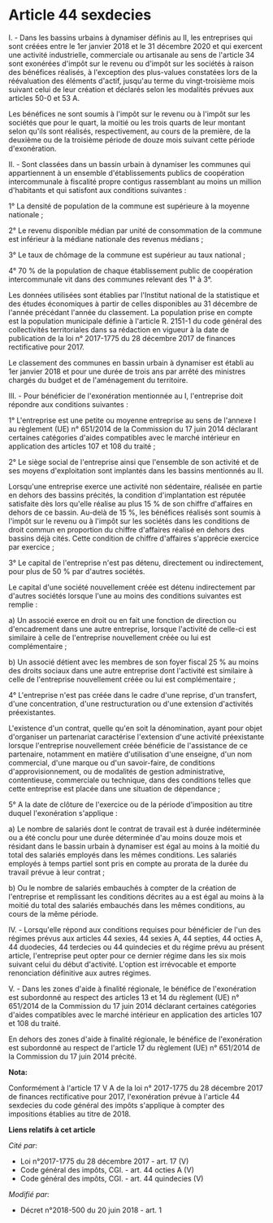 # Article 44 sexdecies

I. - Dans les bassins urbains à dynamiser définis au II, les entreprises qui sont créées entre le 1er janvier 2018 et le 31
décembre 2020 et qui exercent une activité industrielle, commerciale ou artisanale au sens de l'article 34 sont exonérées
d'impôt sur le revenu ou d'impôt sur les sociétés à raison des bénéfices réalisés, à l'exception des plus-values constatées
lors de la réévaluation des éléments d'actif, jusqu'au terme du vingt-troisième mois suivant celui de leur création et
déclarés selon les modalités prévues aux articles 50-0 et 53 A.

Les bénéfices ne sont soumis à l'impôt sur le revenu ou à l'impôt sur les sociétés que pour le quart, la moitié ou les trois
quarts de leur montant selon qu'ils sont réalisés, respectivement, au cours de la première, de la deuxième ou de la troisième
période de douze mois suivant cette période d'exonération.

II. - Sont classées dans un bassin urbain à dynamiser les communes qui appartiennent à un ensemble d'établissements publics
de coopération intercommunale à fiscalité propre contigus rassemblant au moins un million d'habitants et qui satisfont aux
conditions suivantes :

1° La densité de population de la commune est supérieure à la moyenne nationale ;

2° Le revenu disponible médian par unité de consommation de la commune est inférieur à la médiane nationale des revenus
médians ;

3° Le taux de chômage de la commune est supérieur au taux national ;

4° 70 % de la population de chaque établissement public de coopération intercommunale vit dans des communes relevant des 1° à
3°.

Les données utilisées sont établies par l'Institut national de la statistique et des études économiques à partir de celles
disponibles au 31 décembre de l'année précédant l'année du classement. La population prise en compte est la population
municipale définie à l'article R. 2151-1 du code général des collectivités territoriales dans sa rédaction en vigueur à la
date de publication de la loi n° 2017-1775 du 28 décembre 2017 de finances rectificative pour 2017.

Le classement des communes en bassin urbain à dynamiser est établi au 1er janvier 2018 et pour une durée de trois ans par
arrêté des ministres chargés du budget et de l'aménagement du territoire.

III. - Pour bénéficier de l'exonération mentionnée au I, l'entreprise doit répondre aux conditions suivantes :

1° L'entreprise est une petite ou moyenne entreprise au sens de l'annexe I au règlement (UE) n° 651/2014 de la Commission du
17 juin 2014 déclarant certaines catégories d'aides compatibles avec le marché intérieur en application des articles 107 et
108 du traité ;

2° Le siège social de l'entreprise ainsi que l'ensemble de son activité et de ses moyens d'exploitation sont implantés dans
les bassins mentionnés au II.

Lorsqu'une entreprise exerce une activité non sédentaire, réalisée en partie en dehors des bassins précités, la condition
d'implantation est réputée satisfaite dès lors qu'elle réalise au plus 15 % de son chiffre d'affaires en dehors de ce bassin.
Au-delà de 15 %, les bénéfices réalisés sont soumis à l'impôt sur le revenu ou à l'impôt sur les sociétés dans les conditions
de droit commun en proportion du chiffre d'affaires réalisé en dehors des bassins déjà cités. Cette condition de chiffre
d'affaires s'apprécie exercice par exercice ;

3° Le capital de l'entreprise n'est pas détenu, directement ou indirectement, pour plus de 50 % par d'autres sociétés.

Le capital d'une société nouvellement créée est détenu indirectement par d'autres sociétés lorsque l'une au moins des
conditions suivantes est remplie :

a) Un associé exerce en droit ou en fait une fonction de direction ou d'encadrement dans une autre entreprise, lorsque
l'activité de celle-ci est similaire à celle de l'entreprise nouvellement créée ou lui est complémentaire ;

b) Un associé détient avec les membres de son foyer fiscal 25 % au moins des droits sociaux dans une autre entreprise dont
l'activité est similaire à celle de l'entreprise nouvellement créée ou lui est complémentaire ;

4° L'entreprise n'est pas créée dans le cadre d'une reprise, d'un transfert, d'une concentration, d'une restructuration ou
d'une extension d'activités préexistantes.

L'existence d'un contrat, quelle qu'en soit la dénomination, ayant pour objet d'organiser un partenariat caractérise
l'extension d'une activité préexistante lorsque l'entreprise nouvellement créée bénéficie de l'assistance de ce partenaire,
notamment en matière d'utilisation d'une enseigne, d'un nom commercial, d'une marque ou d'un savoir-faire, de conditions
d'approvisionnement, ou de modalités de gestion administrative, contentieuse, commerciale ou technique, dans des conditions
telles que cette entreprise est placée dans une situation de dépendance ;

5° A la date de clôture de l'exercice ou de la période d'imposition au titre duquel l'exonération s'applique :

a) Le nombre de salariés dont le contrat de travail est à durée indéterminée ou a été conclu pour une durée déterminée d'au
moins douze mois et résidant dans le bassin urbain à dynamiser est égal au moins à la moitié du total des salariés employés
dans les mêmes conditions. Les salariés employés à temps partiel sont pris en compte au prorata de la durée du travail prévue
à leur contrat ;

b) Ou le nombre de salariés embauchés à compter de la création de l'entreprise et remplissant les conditions décrites au a
est égal au moins à la moitié du total des salariés embauchés dans les mêmes conditions, au cours de la même période.

IV. - Lorsqu'elle répond aux conditions requises pour bénéficier de l'un des régimes prévus aux articles 44 sexies, 44 sexies
A, 44 septies, 44 octies A, 44 duodecies, 44 terdecies ou 44 quindecies et du régime prévu au présent article, l'entreprise
peut opter pour ce dernier régime dans les six mois suivant celui du début d'activité. L'option est irrévocable et emporte
renonciation définitive aux autres régimes.

V. - Dans les zones d'aide à finalité régionale, le bénéfice de l'exonération est subordonné au respect des articles 13 et 14
du règlement (UE) n° 651/2014 de la Commission du 17 juin 2014 déclarant certaines catégories d'aides compatibles avec le
marché intérieur en application des articles 107 et 108 du traité.

En dehors des zones d'aide à finalité régionale, le bénéfice de l'exonération est subordonné au respect de l'article 17 du
règlement (UE) n° 651/2014 de la Commission du 17 juin 2014 précité.

**Nota:**

Conformément à l'article 17 V A de la loi n° 2017-1775 du 28 décembre 2017 de finances rectificative pour 2017, l'exonération
prévue à l'article 44 sexdecies du code général des impôts s'applique à compter des impositions établies au titre de 2018.

**Liens relatifs à cet article**

_Cité par_:

  - Loi n°2017-1775 du 28 décembre 2017 - art. 17 (V)
  - Code général des impôts, CGI. - art. 44 octies A (V)
  - Code général des impôts, CGI. - art. 44 quindecies (V)

_Modifié par_:

  - Décret n°2018-500 du 20 juin 2018 - art. 1
